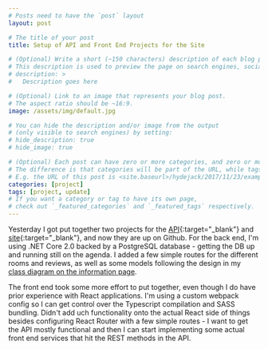 ```yaml
---
# Posts need to have the `post` layout
layout: post

# The title of your post
title: Setup of API and Front End Projects for the Site

# (Optional) Write a short (~150 characters) description of each blog post.
# This description is used to preview the page on search engines, social media, etc.
# description: >
#   Description goes here

# (Optional) Link to an image that represents your blog post.
# The aspect ratio should be ~16:9.
image: /assets/img/default.jpg

# You can hide the description and/or image from the output
# (only visible to search engines) by setting:
# hide_description: true
# hide_image: true

# (Optional) Each post can have zero or more categories, and zero or more tags.
# The difference is that categories will be part of the URL, while tags will not.
# E.g. the URL of this post is <site.baseurl>/hydejack/2017/11/23/example-content/
categories: [project]
tags: [project, update]
# If you want a category or tag to have its own page,
# check out `_featured_categories` and `_featured_tags` respectively.
---
```

Yesterday I got put together two projects for the [API](https://github.com/wellslogan/RR-NEU-API){:target="_blank"} and 
[site](https://github.com/wellslogan/RR-NEU-Site){:target="_blank"}, and now they are up on Github. For the back end, I'm using .NET Core 2.0 backed by a PostgreSQL database - getting the DB up and running still on the agenda. I added a few simple routes for the different rooms and reviews, as well as some models following the design in my [class diagram on the information page](/information/#uml-class-diagram).  

The front end took some more effort to put together, even though I do have prior experience with React applications. I'm using a custom webpack config so I can get control over the Typescript compilation and SASS bundling. Didn't add uch functionality onto the actual React side of things besides configuring React Router with a few simple routes - I want to get the API mostly functional and then I can start implementing some actual front end services that hit the REST methods in the API. 